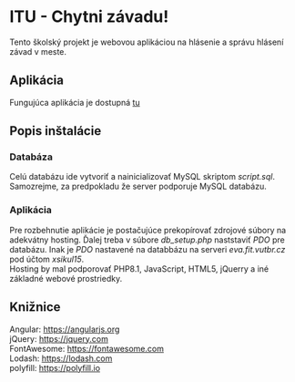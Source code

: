 # ITU - Chytni závadu!
Tento školský projekt je webovou aplikáciou na hlásenie a správu hlásení závad v meste.
## Aplikácia
Fungujúca aplikácia je dostupná [tu](https://www.stud.fit.vutbr.cz/~xsikul15/ITU/index.php)
## Popis inštalácie
### Databáza
Celú databázu ide vytvoriť a nainicializovať MySQL skriptom *script.sql*. Samozrejme, za predpokladu že server podporuje MySQL databázu.
### Aplikácia
Pre rozbehnutie aplikácie je postačujúce prekopírovať zdrojové súbory na adekvátny hosting. Ďalej treba v súbore *db_setup.php* naststaviť *PDO* pre databázu. Inak je *PDO* nastavené na databbázu na serveri *eva.fit.vutbr.cz* pod účtom *xsikul15*.<br>
Hosting by mal podporovať PHP8.1, JavaScript, HTML5, jQuerry a iné základné webové prostriedky.
## Knižnice
Angular: https://angularjs.org<br>
jQuery: https://jquery.com<br>
FontAwesome: https://fontawesome.com<br>
Lodash: https://lodash.com<br>
polyfill: https://polyfill.io<br>

